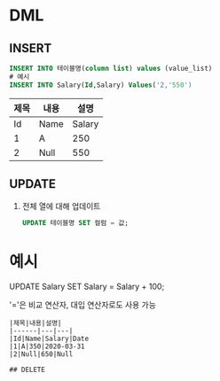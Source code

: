 # DML
## INSERT
```sql
INSERT INTO 테이블명(column list) values (value_list)
# 예시
INSERT INTO Salary(Id,Salary) Values('2,'550')

```
|제목|내용|설명|
|------|---|---|
|Id|Name|Salary|Date
|1|A|250|2020-03-31
|2|Null|550|Null

## UPDATE
1. 전체 열에 대해 업데이트
   ```sql
   UPDATE 테이블명 SET 컬럼 = 값;

  # 예시
  UPDATE Salary SET Salary = Salary + 100;
  
  '='은 비교 연산자, 대입 연산자로도 사용 가능
  ```
  |제목|내용|설명|
  |------|---|---|
  |Id|Name|Salary|Date
  |1|A|350|2020-03-31
  |2|Null|650|Null

## DELETE 
